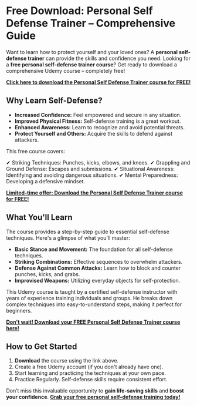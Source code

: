# Free Download: Personal Self Defense Trainer – Comprehensive Guide

Want to learn how to protect yourself and your loved ones? A **personal self-defense trainer** can provide the skills and confidence you need. Looking for a **free personal self-defense trainer course**? Get ready to download a comprehensive Udemy course – completely free!

[**Click here to download the Personal Self Defense Trainer course for FREE!**](https://udemywork.com/personal-self-defense-trainer)

## Why Learn Self-Defense?

*   **Increased Confidence:** Feel empowered and secure in any situation.
*   **Improved Physical Fitness:** Self-defense training is a great workout.
*   **Enhanced Awareness:** Learn to recognize and avoid potential threats.
*   **Protect Yourself and Others:** Acquire the skills to defend against attackers.

This free course covers:

✔ Striking Techniques: Punches, kicks, elbows, and knees.
✔ Grappling and Ground Defense: Escapes and submissions.
✔ Situational Awareness: Identifying and avoiding dangerous situations.
✔ Mental Preparedness: Developing a defensive mindset.

[**Limited-time offer: Download the Personal Self Defense Trainer course for FREE!**](https://udemywork.com/personal-self-defense-trainer)

## What You'll Learn

The course provides a step-by-step guide to essential self-defense techniques. Here's a glimpse of what you'll master:

*   **Basic Stance and Movement:** The foundation for all self-defense techniques.
*   **Striking Combinations:** Effective sequences to overwhelm attackers.
*   **Defense Against Common Attacks:** Learn how to block and counter punches, kicks, and grabs.
*   **Improvised Weapons:** Utilizing everyday objects for self-protection.

This Udemy course is taught by a certified self-defense instructor with years of experience training individuals and groups. He breaks down complex techniques into easy-to-understand steps, making it perfect for beginners.

[**Don't wait! Download your FREE Personal Self Defense Trainer course here!**](https://udemywork.com/personal-self-defense-trainer)

## How to Get Started

1.  **Download** the course using the link above.
2.  Create a free Udemy account (if you don't already have one).
3.  Start learning and practicing the techniques at your own pace.
4.  Practice Regularly. Self-defense skills require consistent effort.

Don’t miss this invaluable opportunity to **gain life-saving skills** and **boost your confidence**. [**Grab your free personal self-defense training today!**](https://udemywork.com/personal-self-defense-trainer)
